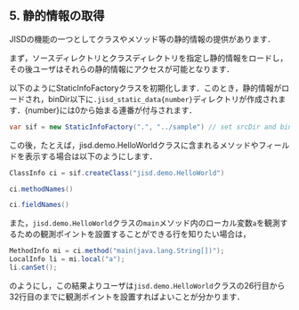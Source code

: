 ## 5. 静的情報の取得
JISDの機能の一つとしてクラスやメソッド等の静的情報の提供があります．

まず，ソースディレクトリとクラスディレクトリを指定し静的情報をロードし，その後ユーザはそれらの静的情報にアクセスが可能となります．

以下のようにStaticInfoFactoryクラスを初期化します．このとき，静的情報がロードされ，binDir以下に`.jisd_static_data{number}`ディレクトリが作成されます．{number}には0から始まる連番が付与されます．


```java
var sif = new StaticInfoFactory(".", "../sample") // set srcDir and binDir
```

この後，たとえば，jisd.demo.HelloWorldクラスに含まれるメソッドやフィールドを表示する場合は以下のようにします．


```java
ClassInfo ci = sif.createClass("jisd.demo.HelloWorld")
```


```java
ci.methodNames()
```


```java
ci.fieldNames()
```

また，`jisd.demo.HelloWorld`クラスの`main`メソッド内のローカル変数`a`を観測するための観測ポイントを設置することができる行を知りたい場合は，


```java
MethodInfo mi = ci.method("main(java.lang.String[])");
LocalInfo li = mi.local("a");
li.canSet();
```

のようにし，この結果よりユーザは`jisd.demo.HelloWorld`クラスの26行目から32行目のまでに観測ポイントを設置すればよいことが分かります．
